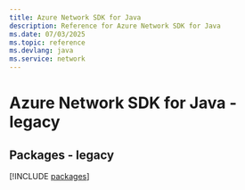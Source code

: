 ```yaml
---
title: Azure Network SDK for Java
description: Reference for Azure Network SDK for Java
ms.date: 07/03/2025
ms.topic: reference
ms.devlang: java
ms.service: network
---
```

# Azure Network SDK for Java - legacy
## Packages - legacy
[!INCLUDE [packages](network-index.md)]